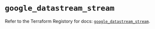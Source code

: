 # `google_datastream_stream`

Refer to the Terraform Registory for docs: [`google_datastream_stream`](https://registry.terraform.io/providers/hashicorp/google-beta/5.4.0/docs/resources/google_datastream_stream).

